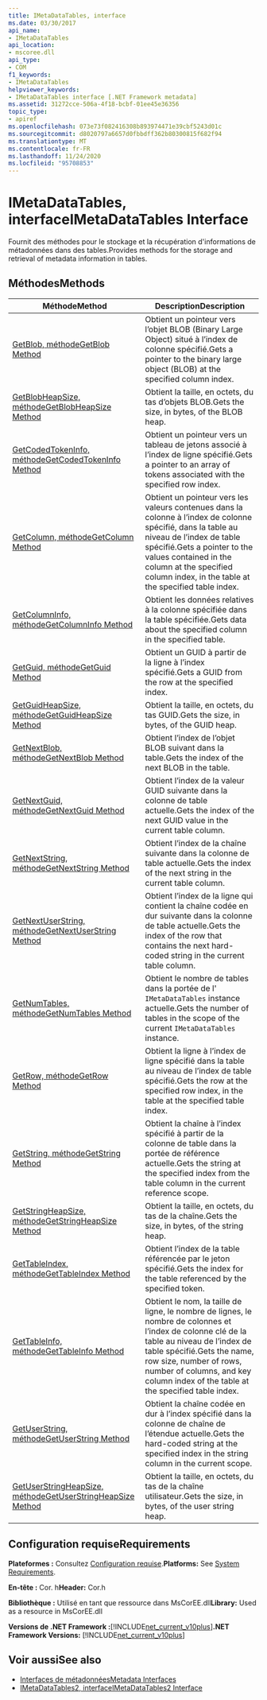 ```yaml
---
title: IMetaDataTables, interface
ms.date: 03/30/2017
api_name:
- IMetaDataTables
api_location:
- mscoree.dll
api_type:
- COM
f1_keywords:
- IMetaDataTables
helpviewer_keywords:
- IMetaDataTables interface [.NET Framework metadata]
ms.assetid: 31272cce-506a-4f18-bcbf-01ee45e36356
topic_type:
- apiref
ms.openlocfilehash: 073e73f082416308b893974471e39cbf5243d01c
ms.sourcegitcommit: d8020797a6657d0fbbdff362b80300815f682f94
ms.translationtype: MT
ms.contentlocale: fr-FR
ms.lasthandoff: 11/24/2020
ms.locfileid: "95708853"
---
```

# <a name="imetadatatables-interface"></a><span data-ttu-id="50ad2-102">IMetaDataTables, interface</span><span class="sxs-lookup"><span data-stu-id="50ad2-102">IMetaDataTables Interface</span></span>

<span data-ttu-id="50ad2-103">Fournit des méthodes pour le stockage et la récupération d'informations de métadonnées dans des tables.</span><span class="sxs-lookup"><span data-stu-id="50ad2-103">Provides methods for the storage and retrieval of metadata information in tables.</span></span>  
  
## <a name="methods"></a><span data-ttu-id="50ad2-104">Méthodes</span><span class="sxs-lookup"><span data-stu-id="50ad2-104">Methods</span></span>  
  
|<span data-ttu-id="50ad2-105">Méthode</span><span class="sxs-lookup"><span data-stu-id="50ad2-105">Method</span></span>|<span data-ttu-id="50ad2-106">Description</span><span class="sxs-lookup"><span data-stu-id="50ad2-106">Description</span></span>|  
|------------|-----------------|  
|[<span data-ttu-id="50ad2-107">GetBlob, méthode</span><span class="sxs-lookup"><span data-stu-id="50ad2-107">GetBlob Method</span></span>](imetadatatables-getblob-method.md)|<span data-ttu-id="50ad2-108">Obtient un pointeur vers l’objet BLOB (Binary Large Object) situé à l’index de colonne spécifié.</span><span class="sxs-lookup"><span data-stu-id="50ad2-108">Gets a pointer to the binary large object (BLOB) at the specified column index.</span></span>|  
|[<span data-ttu-id="50ad2-109">GetBlobHeapSize, méthode</span><span class="sxs-lookup"><span data-stu-id="50ad2-109">GetBlobHeapSize Method</span></span>](imetadatatables-getblobheapsize-method.md)|<span data-ttu-id="50ad2-110">Obtient la taille, en octets, du tas d’objets BLOB.</span><span class="sxs-lookup"><span data-stu-id="50ad2-110">Gets the size, in bytes, of the BLOB heap.</span></span>|  
|[<span data-ttu-id="50ad2-111">GetCodedTokenInfo, méthode</span><span class="sxs-lookup"><span data-stu-id="50ad2-111">GetCodedTokenInfo Method</span></span>](imetadatatables-getcodedtokeninfo-method.md)|<span data-ttu-id="50ad2-112">Obtient un pointeur vers un tableau de jetons associé à l’index de ligne spécifié.</span><span class="sxs-lookup"><span data-stu-id="50ad2-112">Gets a pointer to an array of tokens associated with the specified row index.</span></span>|  
|[<span data-ttu-id="50ad2-113">GetColumn, méthode</span><span class="sxs-lookup"><span data-stu-id="50ad2-113">GetColumn Method</span></span>](imetadatatables-getcolumn-method.md)|<span data-ttu-id="50ad2-114">Obtient un pointeur vers les valeurs contenues dans la colonne à l’index de colonne spécifié, dans la table au niveau de l’index de table spécifié.</span><span class="sxs-lookup"><span data-stu-id="50ad2-114">Gets a pointer to the values contained in the column at the specified column index, in the table at the specified table index.</span></span>|  
|[<span data-ttu-id="50ad2-115">GetColumnInfo, méthode</span><span class="sxs-lookup"><span data-stu-id="50ad2-115">GetColumnInfo Method</span></span>](imetadatatables-getcolumninfo-method.md)|<span data-ttu-id="50ad2-116">Obtient les données relatives à la colonne spécifiée dans la table spécifiée.</span><span class="sxs-lookup"><span data-stu-id="50ad2-116">Gets data about the specified column in the specified table.</span></span>|  
|[<span data-ttu-id="50ad2-117">GetGuid, méthode</span><span class="sxs-lookup"><span data-stu-id="50ad2-117">GetGuid Method</span></span>](imetadatatables-getguid-method.md)|<span data-ttu-id="50ad2-118">Obtient un GUID à partir de la ligne à l’index spécifié.</span><span class="sxs-lookup"><span data-stu-id="50ad2-118">Gets a GUID from the row at the specified index.</span></span>|  
|[<span data-ttu-id="50ad2-119">GetGuidHeapSize, méthode</span><span class="sxs-lookup"><span data-stu-id="50ad2-119">GetGuidHeapSize Method</span></span>](imetadatatables-getguidheapsize-method.md)|<span data-ttu-id="50ad2-120">Obtient la taille, en octets, du tas GUID.</span><span class="sxs-lookup"><span data-stu-id="50ad2-120">Gets the size, in bytes, of the GUID heap.</span></span>|  
|[<span data-ttu-id="50ad2-121">GetNextBlob, méthode</span><span class="sxs-lookup"><span data-stu-id="50ad2-121">GetNextBlob Method</span></span>](imetadatatables-getnextblob-method.md)|<span data-ttu-id="50ad2-122">Obtient l’index de l’objet BLOB suivant dans la table.</span><span class="sxs-lookup"><span data-stu-id="50ad2-122">Gets the index of the next BLOB in the table.</span></span>|  
|[<span data-ttu-id="50ad2-123">GetNextGuid, méthode</span><span class="sxs-lookup"><span data-stu-id="50ad2-123">GetNextGuid Method</span></span>](imetadatatables-getnextguid-method.md)|<span data-ttu-id="50ad2-124">Obtient l’index de la valeur GUID suivante dans la colonne de table actuelle.</span><span class="sxs-lookup"><span data-stu-id="50ad2-124">Gets the index of the next GUID value in the current table column.</span></span>|  
|[<span data-ttu-id="50ad2-125">GetNextString, méthode</span><span class="sxs-lookup"><span data-stu-id="50ad2-125">GetNextString Method</span></span>](imetadatatables-getnextstring-method.md)|<span data-ttu-id="50ad2-126">Obtient l’index de la chaîne suivante dans la colonne de table actuelle.</span><span class="sxs-lookup"><span data-stu-id="50ad2-126">Gets the index of the next string in the current table column.</span></span>|  
|[<span data-ttu-id="50ad2-127">GetNextUserString, méthode</span><span class="sxs-lookup"><span data-stu-id="50ad2-127">GetNextUserString Method</span></span>](imetadatatables-getnextuserstring-method.md)|<span data-ttu-id="50ad2-128">Obtient l’index de la ligne qui contient la chaîne codée en dur suivante dans la colonne de table actuelle.</span><span class="sxs-lookup"><span data-stu-id="50ad2-128">Gets the index of the row that contains the next hard-coded string in the current table column.</span></span>|  
|[<span data-ttu-id="50ad2-129">GetNumTables, méthode</span><span class="sxs-lookup"><span data-stu-id="50ad2-129">GetNumTables Method</span></span>](imetadatatables-getnumtables-method.md)|<span data-ttu-id="50ad2-130">Obtient le nombre de tables dans la portée de l' `IMetaDataTables` instance actuelle.</span><span class="sxs-lookup"><span data-stu-id="50ad2-130">Gets the number of tables in the scope of the current `IMetaDataTables` instance.</span></span>|  
|[<span data-ttu-id="50ad2-131">GetRow, méthode</span><span class="sxs-lookup"><span data-stu-id="50ad2-131">GetRow Method</span></span>](imetadatatables-getrow-method.md)|<span data-ttu-id="50ad2-132">Obtient la ligne à l’index de ligne spécifié dans la table au niveau de l’index de table spécifié.</span><span class="sxs-lookup"><span data-stu-id="50ad2-132">Gets the row at the specified row index, in the table at the specified table index.</span></span>|  
|[<span data-ttu-id="50ad2-133">GetString, méthode</span><span class="sxs-lookup"><span data-stu-id="50ad2-133">GetString Method</span></span>](imetadatatables-getstring-method.md)|<span data-ttu-id="50ad2-134">Obtient la chaîne à l’index spécifié à partir de la colonne de table dans la portée de référence actuelle.</span><span class="sxs-lookup"><span data-stu-id="50ad2-134">Gets the string at the specified index from the table column in the current reference scope.</span></span>|  
|[<span data-ttu-id="50ad2-135">GetStringHeapSize, méthode</span><span class="sxs-lookup"><span data-stu-id="50ad2-135">GetStringHeapSize Method</span></span>](imetadatatables-getstringheapsize-method.md)|<span data-ttu-id="50ad2-136">Obtient la taille, en octets, du tas de la chaîne.</span><span class="sxs-lookup"><span data-stu-id="50ad2-136">Gets the size, in bytes, of the string heap.</span></span>|  
|[<span data-ttu-id="50ad2-137">GetTableIndex, méthode</span><span class="sxs-lookup"><span data-stu-id="50ad2-137">GetTableIndex Method</span></span>](imetadatatables-gettableindex-method.md)|<span data-ttu-id="50ad2-138">Obtient l’index de la table référencée par le jeton spécifié.</span><span class="sxs-lookup"><span data-stu-id="50ad2-138">Gets the index for the table referenced by the specified token.</span></span>|  
|[<span data-ttu-id="50ad2-139">GetTableInfo, méthode</span><span class="sxs-lookup"><span data-stu-id="50ad2-139">GetTableInfo Method</span></span>](imetadatatables-gettableinfo-method.md)|<span data-ttu-id="50ad2-140">Obtient le nom, la taille de ligne, le nombre de lignes, le nombre de colonnes et l’index de colonne clé de la table au niveau de l’index de table spécifié.</span><span class="sxs-lookup"><span data-stu-id="50ad2-140">Gets the name, row size, number of rows, number of columns, and key column index of the table at the specified table index.</span></span>|  
|[<span data-ttu-id="50ad2-141">GetUserString, méthode</span><span class="sxs-lookup"><span data-stu-id="50ad2-141">GetUserString Method</span></span>](imetadatatables-getuserstring-method.md)|<span data-ttu-id="50ad2-142">Obtient la chaîne codée en dur à l’index spécifié dans la colonne de chaîne de l’étendue actuelle.</span><span class="sxs-lookup"><span data-stu-id="50ad2-142">Gets the hard-coded string at the specified index in the string column in the current scope.</span></span>|  
|[<span data-ttu-id="50ad2-143">GetUserStringHeapSize, méthode</span><span class="sxs-lookup"><span data-stu-id="50ad2-143">GetUserStringHeapSize Method</span></span>](imetadatatables-getuserstringheapsize-method.md)|<span data-ttu-id="50ad2-144">Obtient la taille, en octets, du tas de la chaîne utilisateur.</span><span class="sxs-lookup"><span data-stu-id="50ad2-144">Gets the size, in bytes, of the user string heap.</span></span>|  
  
## <a name="requirements"></a><span data-ttu-id="50ad2-145">Configuration requise</span><span class="sxs-lookup"><span data-stu-id="50ad2-145">Requirements</span></span>  

 <span data-ttu-id="50ad2-146">**Plateformes :** Consultez [Configuration requise](../../get-started/system-requirements.md).</span><span class="sxs-lookup"><span data-stu-id="50ad2-146">**Platforms:** See [System Requirements](../../get-started/system-requirements.md).</span></span>  
  
 <span data-ttu-id="50ad2-147">**En-tête :** Cor. h</span><span class="sxs-lookup"><span data-stu-id="50ad2-147">**Header:** Cor.h</span></span>  
  
 <span data-ttu-id="50ad2-148">**Bibliothèque :** Utilisé en tant que ressource dans MsCorEE.dll</span><span class="sxs-lookup"><span data-stu-id="50ad2-148">**Library:** Used as a resource in MsCorEE.dll</span></span>  
  
 <span data-ttu-id="50ad2-149">**Versions de .NET Framework :**[!INCLUDE[net_current_v10plus](../../../../includes/net-current-v10plus-md.md)]</span><span class="sxs-lookup"><span data-stu-id="50ad2-149">**.NET Framework Versions:** [!INCLUDE[net_current_v10plus](../../../../includes/net-current-v10plus-md.md)]</span></span>  
  
## <a name="see-also"></a><span data-ttu-id="50ad2-150">Voir aussi</span><span class="sxs-lookup"><span data-stu-id="50ad2-150">See also</span></span>

- [<span data-ttu-id="50ad2-151">Interfaces de métadonnées</span><span class="sxs-lookup"><span data-stu-id="50ad2-151">Metadata Interfaces</span></span>](metadata-interfaces.md)
- [<span data-ttu-id="50ad2-152">IMetaDataTables2, interface</span><span class="sxs-lookup"><span data-stu-id="50ad2-152">IMetaDataTables2 Interface</span></span>](imetadatatables2-interface.md)
